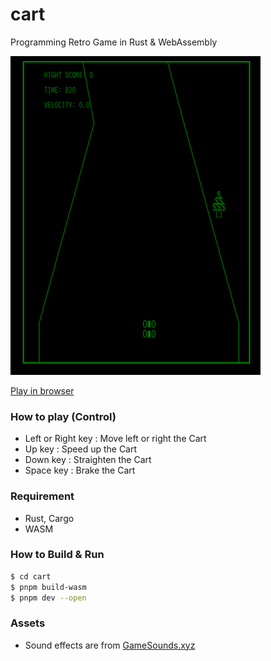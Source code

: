 cart
========

Programming Retro Game in Rust & WebAssembly

[![screenshot](screen.png)](https://myurioka.github.io/cart/)

[Play in browser](https://myurioka.github.io/cart)

### How to play (Control)

  * Left or Right key : Move left or right the Cart
  * Up key : Speed up the Cart
  * Down key : Straighten the Cart
  * Space key : Brake the Cart

### Requirement

  * Rust, Cargo
  * WASM

### How to Build & Run

  ```sh
  $ cd cart
  $ pnpm build-wasm
  $ pnpm dev --open
  ```

### Assets

  * Sound effects are from [GameSounds.xyz](https://gamesounds.xyz)

